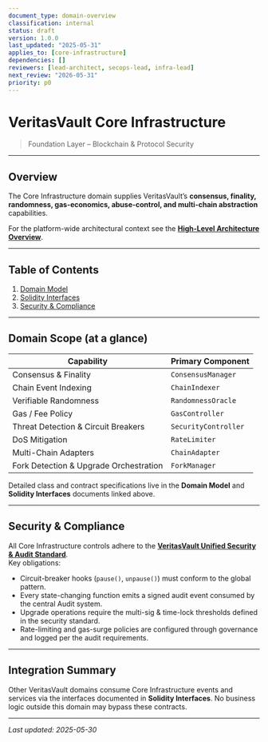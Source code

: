 ```yaml
---
document_type: domain-overview
classification: internal
status: draft
version: 1.0.0
last_updated: "2025-05-31"
applies_to: [core-infrastructure]
dependencies: []
reviewers: [lead-architect, secops-lead, infra-lead]
next_review: "2026-05-31"
priority: p0
---
```


# VeritasVault Core Infrastructure

> Foundation Layer – Blockchain & Protocol Security

---

## Overview

The Core Infrastructure domain supplies VeritasVault’s **consensus, finality, randomness, gas-economics, abuse-control, and multi-chain abstraction** capabilities.

For the platform-wide architectural context see the **[High-Level Architecture Overview](../../ARCHITECTURE.md)**.

---

## Table of Contents

1. [Domain Model](./domain-model.md)  
2. [Solidity Interfaces](./solidity-interfaces.md)  
3. [Security & Compliance](#security--compliance)  

---

## Domain Scope (at a glance)

| Capability | Primary Component |
|------------|------------------|
| Consensus & Finality | `ConsensusManager` |
| Chain Event Indexing | `ChainIndexer` |
| Verifiable Randomness | `RandomnessOracle` |
| Gas / Fee Policy | `GasController` |
| Threat Detection & Circuit Breakers | `SecurityController` |
| DoS Mitigation | `RateLimiter` |
| Multi-Chain Adapters | `ChainAdapter` |
| Fork Detection & Upgrade Orchestration | `ForkManager` |

Detailed class and contract specifications live in the **Domain Model** and **Solidity Interfaces** documents linked above.

---

## Security & Compliance

All Core Infrastructure controls adhere to the **[VeritasVault Unified Security & Audit Standard](../../SECURITY.md)**.  
Key obligations:

* Circuit-breaker hooks (`pause()`, `unpause()`) must conform to the global pattern.  
* Every state-changing function emits a signed audit event consumed by the central Audit system.  
* Upgrade operations require the multi-sig & time-lock thresholds defined in the security standard.  
* Rate-limiting and gas-surge policies are configured through governance and logged per the audit requirements.

---

## Integration Summary

Other VeritasVault domains consume Core Infrastructure events and services via the interfaces documented in **Solidity Interfaces**. No business logic outside this domain may bypass these contracts.

---

*Last updated: 2025-05-30*  

